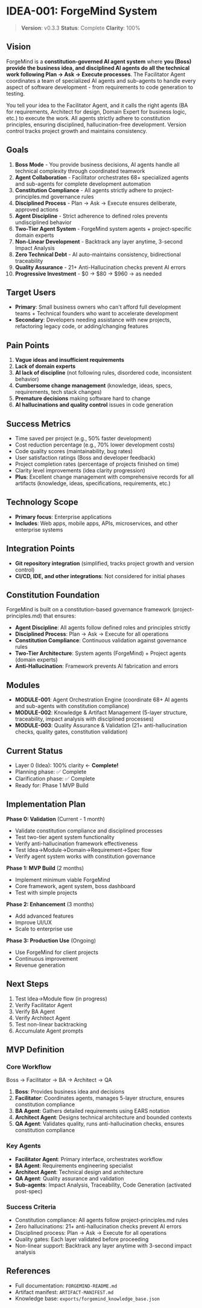# IDEA-001: ForgeMind System

> **Version**: v0.3.3
> **Status**: Complete
> **Clarity**: 100%

## Vision

ForgeMind is a **constitution-governed AI agent system** where **you (Boss) provide the business idea, and disciplined AI agents do all the technical work following Plan → Ask → Execute processes**. The Facilitator Agent coordinates a team of specialized AI agents and sub-agents to handle every aspect of software development - from requirements to code generation to testing.

You tell your idea to the Facilitator Agent, and it calls the right agents (BA for requirements, Architect for design, Domain Expert for business logic, etc.) to execute the work. All agents strictly adhere to constitution principles, ensuring disciplined, hallucination-free development. Version control tracks project growth and maintains consistency.

## Goals

1. **Boss Mode** - You provide business decisions, AI agents handle all technical complexity through coordinated teamwork
2. **Agent Collaboration** - Facilitator orchestrates 68+ specialized agents and sub-agents for complete development automation
3. **Constitution Compliance** - All agents strictly adhere to project-principles.md governance rules
4. **Disciplined Process** - Plan → Ask → Execute ensures deliberate, approved actions
5. **Agent Discipline** - Strict adherence to defined roles prevents undisciplined behavior
6. **Two-Tier Agent System** - ForgeMind system agents + project-specific domain experts
7. **Non-Linear Development** - Backtrack any layer anytime, 3-second Impact Analysis
8. **Zero Technical Debt** - AI auto-maintains consistency, bidirectional traceability
9. **Quality Assurance** - 21+ Anti-Hallucination checks prevent AI errors
10. **Progressive Investment** - $0 → $80 → $960 → as needed

## Target Users

- **Primary**: Small business owners who can't afford full development teams + Technical founders who want to accelerate development
- **Secondary**: Developers needing assistance with new projects, refactoring legacy code, or adding/changing features

## Pain Points

1. **Vague ideas and insufficient requirements**
2. **Lack of domain experts**
3. **AI lack of discipline** (not following rules, disordered code, inconsistent behavior)
4. **Cumbersome change management** (knowledge, ideas, specs, requirements, tech stack changes)
5. **Premature decisions** making software hard to change
6. **AI hallucinations and quality control** issues in code generation

## Success Metrics

- Time saved per project (e.g., 50% faster development)
- Cost reduction percentage (e.g., 70% lower development costs)
- Code quality scores (maintainability, bug rates)
- User satisfaction ratings (Boss and developer feedback)
- Project completion rates (percentage of projects finished on time)
- Clarity level improvements (idea clarity progression)
- **Plus**: Excellent change management with comprehensive records for all artifacts (knowledge, ideas, specifications, requirements, etc.)

## Technology Scope

- **Primary focus**: Enterprise applications
- **Includes**: Web apps, mobile apps, APIs, microservices, and other enterprise systems

## Integration Points

- **Git repository integration** (simplified, tracks project growth and version control)
- **CI/CD, IDE, and other integrations**: Not considered for initial phases

## Constitution Foundation

ForgeMind is built on a constitution-based governance framework (project-principles.md) that ensures:

- **Agent Discipline**: All agents follow defined roles and principles strictly
- **Disciplined Process**: Plan → Ask → Execute for all operations
- **Constitution Compliance**: Continuous validation against governance rules
- **Two-Tier Architecture**: System agents (ForgeMind) + Project agents (domain experts)
- **Anti-Hallucination**: Framework prevents AI fabrication and errors

## Modules

- **MODULE-001**: Agent Orchestration Engine (coordinate 68+ AI agents and sub-agents with constitution compliance)
- **MODULE-002**: Knowledge & Artifact Management (5-layer structure, traceability, impact analysis with disciplined processes)
- **MODULE-003**: Quality Assurance & Validation (21+ anti-hallucination checks, quality gates, constitution validation)

## Current Status

- Layer 0 (Idea): 100% clarity ← **Complete!**
- Planning phase: ✅ Complete
- Clarification phase: ✅ Complete
- Ready for: Phase 1 MVP Build

## Implementation Plan

**Phase 0: Validation** (Current - 1 month)
- Validate constitution compliance and disciplined processes
- Test two-tier agent system functionality
- Verify anti-hallucination framework effectiveness
- Test Idea→Module→Domain→Requirement→Spec flow
- Verify agent system works with constitution governance

**Phase 1: MVP Build** (2 months)
- Implement minimum viable ForgeMind
- Core framework, agent system, boss dashboard
- Test with simple projects

**Phase 2: Enhancement** (3 months)
- Add advanced features
- Improve UI/UX
- Scale to enterprise use

**Phase 3: Production Use** (Ongoing)
- Use ForgeMind for client projects
- Continuous improvement
- Revenue generation

## Next Steps

1. Test Idea→Module flow (in progress)
2. Verify Facilitator Agent
3. Verify BA Agent
4. Verify Architect Agent
5. Test non-linear backtracking
6. Accumulate Agent prompts

## MVP Definition

### Core Workflow
Boss → Facilitator → BA → Architect → QA

1. **Boss**: Provides business idea and decisions
2. **Facilitator**: Coordinates agents, manages 5-layer structure, ensures constitution compliance
3. **BA Agent**: Gathers detailed requirements using EARS notation
4. **Architect Agent**: Designs technical architecture and bounded contexts
5. **QA Agent**: Validates quality, runs anti-hallucination checks, ensures constitution compliance

### Key Agents
- **Facilitator Agent**: Primary interface, orchestrates workflow
- **BA Agent**: Requirements engineering specialist
- **Architect Agent**: Technical design and architecture
- **QA Agent**: Quality assurance and validation
- **Sub-agents**: Impact Analysis, Traceability, Code Generation (activated post-spec)

### Success Criteria
- Constitution compliance: All agents follow project-principles.md rules
- Zero hallucinations: 21+ anti-hallucination checks prevent AI errors
- Disciplined process: Plan → Ask → Execute for all operations
- Quality gates: Each layer validated before proceeding
- Non-linear support: Backtrack any layer anytime with 3-second impact analysis

## References

- Full documentation: `FORGEMIND-README.md`
- Artifact manifest: `ARTIFACT-MANIFEST.md`
- Knowledge base: `exports/forgemind_knowledge_base.json`
